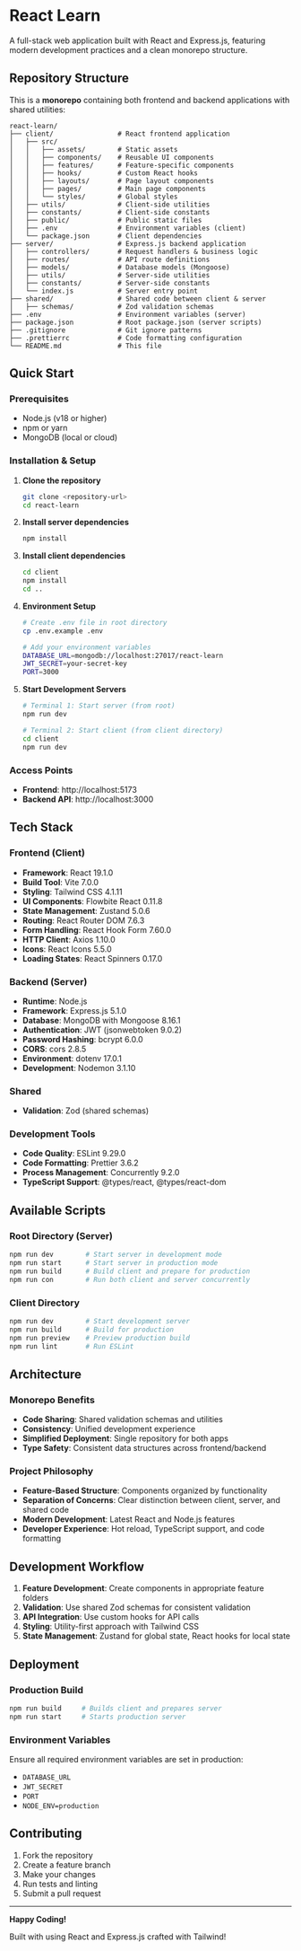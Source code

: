 # React Learn

A full-stack web application built with React and Express.js, featuring modern development practices and a clean monorepo structure.

## Repository Structure

This is a **monorepo** containing both frontend and backend applications with shared utilities:

```
react-learn/
├── client/                # React frontend application
│   ├── src/
│   │   ├── assets/        # Static assets
│   │   ├── components/    # Reusable UI components
│   │   ├── features/      # Feature-specific components
│   │   ├── hooks/         # Custom React hooks
│   │   ├── layouts/       # Page layout components
│   │   ├── pages/         # Main page components
│   │   └── styles/        # Global styles
│   ├── utils/             # Client-side utilities
│   ├── constants/         # Client-side constants
│   ├── public/            # Public static files
│   ├── .env               # Environment variables (client)
│   └── package.json       # Client dependencies
├── server/                # Express.js backend application
│   ├── controllers/       # Request handlers & business logic
│   ├── routes/            # API route definitions
│   ├── models/            # Database models (Mongoose)
│   ├── utils/             # Server-side utilities
│   ├── constants/         # Server-side constants
│   └── index.js           # Server entry point
├── shared/                # Shared code between client & server
│   ├── schemas/           # Zod validation schemas
├── .env                   # Environment variables (server)
├── package.json           # Root package.json (server scripts)
├── .gitignore             # Git ignore patterns
├── .prettierrc            # Code formatting configuration
└── README.md              # This file
```

## Quick Start

### Prerequisites
- Node.js (v18 or higher)
- npm or yarn
- MongoDB (local or cloud)

### Installation & Setup

1. **Clone the repository**
   ```bash
   git clone <repository-url>
   cd react-learn
   ```

2. **Install server dependencies**
   ```bash
   npm install
   ```

3. **Install client dependencies**
   ```bash
   cd client
   npm install
   cd ..
   ```

4. **Environment Setup**
   ```bash
   # Create .env file in root directory
   cp .env.example .env
   
   # Add your environment variables
   DATABASE_URL=mongodb://localhost:27017/react-learn
   JWT_SECRET=your-secret-key
   PORT=3000
   ```

5. **Start Development Servers**
   ```bash
   # Terminal 1: Start server (from root)
   npm run dev
   
   # Terminal 2: Start client (from client directory)
   cd client
   npm run dev
   ```

### Access Points
- **Frontend**: http://localhost:5173
- **Backend API**: http://localhost:3000

## Tech Stack

### Frontend (Client)
- **Framework**: React 19.1.0
- **Build Tool**: Vite 7.0.0
- **Styling**: Tailwind CSS 4.1.11
- **UI Components**: Flowbite React 0.11.8
- **State Management**: Zustand 5.0.6
- **Routing**: React Router DOM 7.6.3
- **Form Handling**: React Hook Form 7.60.0
- **HTTP Client**: Axios 1.10.0
- **Icons**: React Icons 5.5.0
- **Loading States**: React Spinners 0.17.0

### Backend (Server)
- **Runtime**: Node.js
- **Framework**: Express.js 5.1.0
- **Database**: MongoDB with Mongoose 8.16.1
- **Authentication**: JWT (jsonwebtoken 9.0.2)
- **Password Hashing**: bcrypt 6.0.0
- **CORS**: cors 2.8.5
- **Environment**: dotenv 17.0.1
- **Development**: Nodemon 3.1.10

### Shared
- **Validation**: Zod (shared schemas)

### Development Tools
- **Code Quality**: ESLint 9.29.0
- **Code Formatting**: Prettier 3.6.2
- **Process Management**: Concurrently 9.2.0
- **TypeScript Support**: @types/react, @types/react-dom

## Available Scripts

### Root Directory (Server)
```bash
npm run dev        # Start server in development mode
npm run start      # Start server in production mode
npm run build      # Build client and prepare for production
npm run con        # Run both client and server concurrently
```

### Client Directory
```bash
npm run dev        # Start development server
npm run build      # Build for production
npm run preview    # Preview production build
npm run lint       # Run ESLint
```

## Architecture

### Monorepo Benefits
- **Code Sharing**: Shared validation schemas and utilities
- **Consistency**: Unified development experience
- **Simplified Deployment**: Single repository for both apps
- **Type Safety**: Consistent data structures across frontend/backend

### Project Philosophy
- **Feature-Based Structure**: Components organized by functionality
- **Separation of Concerns**: Clear distinction between client, server, and shared code
- **Modern Development**: Latest React and Node.js features
- **Developer Experience**: Hot reload, TypeScript support, and code formatting

## Development Workflow

1. **Feature Development**: Create components in appropriate feature folders
2. **Validation**: Use shared Zod schemas for consistent validation
3. **API Integration**: Use custom hooks for API calls
4. **Styling**: Utility-first approach with Tailwind CSS
5. **State Management**: Zustand for global state, React hooks for local state

## Deployment

### Production Build
```bash
npm run build     # Builds client and prepares server
npm run start     # Starts production server
```

### Environment Variables
Ensure all required environment variables are set in production:
- `DATABASE_URL`
- `JWT_SECRET`
- `PORT`
- `NODE_ENV=production`

## Contributing

1. Fork the repository
2. Create a feature branch
3. Make your changes
4. Run tests and linting
5. Submit a pull request

---

**Happy Coding!**

Built with using React and Express.js crafted with Tailwind!